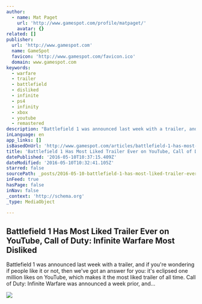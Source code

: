 ```yaml
---
author:
  - name: Mat Paget
    url: 'http://www.gamespot.com/profile/matpaget/'
    avatar: {}
related: []
publisher:
  url: 'http://www.gamespot.com'
  name: GameSpot
  favicon: 'http://www.gamespot.com/favicon.ico'
  domain: www.gamespot.com
keywords:
  - warfare
  - trailer
  - battlefield
  - disliked
  - infinite
  - ps4
  - infinity
  - xbox
  - youtube
  - remastered
description: "Battlefield 1 was announced last week with a trailer, and if you're wondering if people like it or not, then we've got an answer for you: it's eclipsed one million likes on YouTube, which makes it the most liked trailer of all time. Call of Duty: Infinite Warfare was announced a week prior, and..."
inLanguage: en
app_links: []
isBasedOnUrl: 'http://www.gamespot.com/articles/battlefield-1-has-most-liked-trailer-ever-on-youtu/1100-6439643/'
title: 'Battlefield 1 Has Most Liked Trailer Ever on YouTube, Call of Duty: Infinite Warfare Most Disliked'
datePublished: '2016-05-10T10:37:15.409Z'
dateModified: '2016-05-10T10:32:41.105Z'
starred: false
sourcePath: _posts/2016-05-10-battlefield-1-has-most-liked-trailer-ever-on-youtube-call-o.md
inFeed: true
hasPage: false
inNav: false
_context: 'http://schema.org'
_type: MediaObject

---
```

<article style=""><h1>Battlefield 1 Has Most Liked Trailer Ever on YouTube, Call of Duty: Infinite Warfare Most Disliked</h1><p>Battlefield 1 was announced last week with a trailer, and if you're wondering if people like it or not, then we've got an answer for you: it's eclipsed one million likes on YouTube, which makes it the most liked trailer of all time. Call of Duty: Infinite Warfare was announced a week prior, and...</p><img src="http://static1.gamespot.com/uploads/screen_kubrick/1551/15511094/3060368-use+this.jpg" /></article>